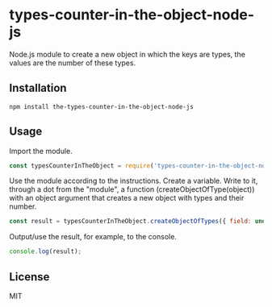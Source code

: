 # types-counter-in-the-object-node-js

Node.js module to create a new object in which the keys are types, the values are the number of these types.

## Installation

```
npm install the-types-counter-in-the-object-node-js
```

## Usage

Import the module.

```js
const typesCounterInTheObject = require('types-counter-in-the-object-node-js');
```

Use the module according to the instructions.
Create a variable. Write to it, through a dot from the "module", a function (createObjectOfType(object)) with an object argument that creates a new object with types and their number.

```js
const result = typesCounterInTheObject.createObjectOfTypes({ field: undefined, anotherField: [], yetAnother: [undefined] });
```

Output/use the result, for example, to the console.

```js
console.log(result);
```

## License

MIT
